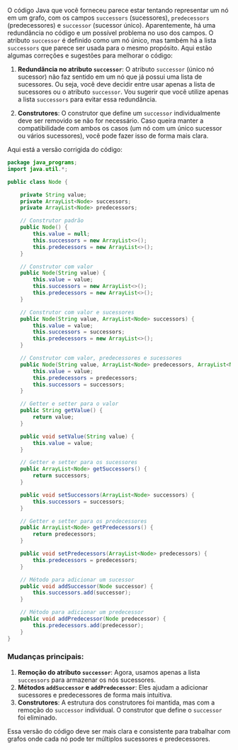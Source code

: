 O código Java que você forneceu parece estar tentando representar um nó em um grafo, com os campos `successors` (sucessores), `predecessors` (predecessores) e `successor` (sucessor único). Aparentemente, há uma redundância no código e um possível problema no uso dos campos. O atributo `successor` é definido como um nó único, mas também há a lista `successors` que parece ser usada para o mesmo propósito. Aqui estão algumas correções e sugestões para melhorar o código:

1. **Redundância no atributo `successor`**: O atributo `successor` (único nó sucessor) não faz sentido em um nó que já possui uma lista de sucessores. Ou seja, você deve decidir entre usar apenas a lista de sucessores ou o atributo `successor`. Vou sugerir que você utilize apenas a lista `successors` para evitar essa redundância.

2. **Construtores**: O construtor que define um `successor` individualmente deve ser removido se não for necessário. Caso queira manter a compatibilidade com ambos os casos (um nó com um único sucessor ou vários sucessores), você pode fazer isso de forma mais clara.

Aqui está a versão corrigida do código:

```java
package java_programs;
import java.util.*;

public class Node {

    private String value;
    private ArrayList<Node> successors;
    private ArrayList<Node> predecessors;

    // Construtor padrão
    public Node() {
        this.value = null;
        this.successors = new ArrayList<>();
        this.predecessors = new ArrayList<>();
    }

    // Construtor com valor
    public Node(String value) {
        this.value = value;
        this.successors = new ArrayList<>();
        this.predecessors = new ArrayList<>();
    }

    // Construtor com valor e sucessores
    public Node(String value, ArrayList<Node> successors) {
        this.value = value;
        this.successors = successors;
        this.predecessors = new ArrayList<>();
    }

    // Construtor com valor, predecessores e sucessores
    public Node(String value, ArrayList<Node> predecessors, ArrayList<Node> successors) {
        this.value = value;
        this.predecessors = predecessors;
        this.successors = successors;
    }

    // Getter e setter para o valor
    public String getValue() {
        return value;
    }

    public void setValue(String value) {
        this.value = value;
    }

    // Getter e setter para os sucessores
    public ArrayList<Node> getSuccessors() {
        return successors;
    }

    public void setSuccessors(ArrayList<Node> successors) {
        this.successors = successors;
    }

    // Getter e setter para os predecessores
    public ArrayList<Node> getPredecessors() {
        return predecessors;
    }

    public void setPredecessors(ArrayList<Node> predecessors) {
        this.predecessors = predecessors;
    }

    // Método para adicionar um sucessor
    public void addSuccessor(Node successor) {
        this.successors.add(successor);
    }

    // Método para adicionar um predecessor
    public void addPredecessor(Node predecessor) {
        this.predecessors.add(predecessor);
    }
}
```

### Mudanças principais:
1. **Remoção do atributo `successor`**: Agora, usamos apenas a lista `successors` para armazenar os nós sucessores.
2. **Métodos `addSuccessor` e `addPredecessor`**: Eles ajudam a adicionar sucessores e predecessores de forma mais intuitiva.
3. **Construtores**: A estrutura dos construtores foi mantida, mas com a remoção do `successor` individual. O construtor que define o `successor` foi eliminado.

Essa versão do código deve ser mais clara e consistente para trabalhar com grafos onde cada nó pode ter múltiplos sucessores e predecessores.